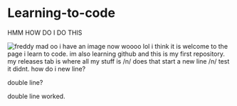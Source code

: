 # Learning-to-code
HMM HOW DO I DO THIS

![freddy mad](https://github.com/VastXanderman/Learning-to-code/assets/168394656/44d1909f-9d28-47d4-b32e-3412a2d41297)
oo i have an image now woooo
lol
i think it is
welcome to the page i learn to code. im also learning github and this is my first repository. my releases tab is where all my stuff is
/n/
does that start a new line
/n/
test
it didnt. how do i new line?


double line?




double line worked.